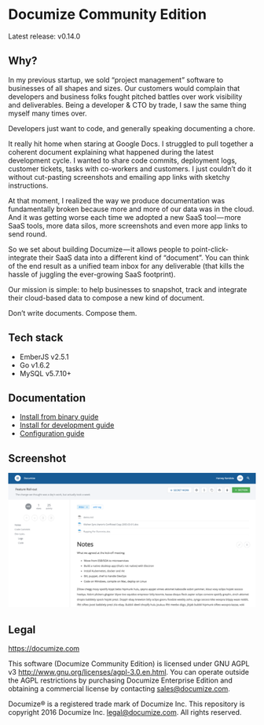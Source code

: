# Documize Community Edition

Latest release: v0.14.0

## Why?

In my previous startup, we sold “project management” software to businesses of all shapes and sizes. Our customers would complain that developers and business folks fought pitched battles over work visibility and deliverables. Being a developer & CTO by trade, I saw the same thing myself many times over.

Developers just want to code, and generally speaking documenting a chore.

It really hit home when staring at Google Docs. I struggled to pull together a coherent document explaining what happened during the latest development cycle. I wanted to share code commits, deployment logs, customer tickets, tasks with co-workers and customers. I just couldn’t do it without cut-pasting screenshots and emailing app links with sketchy instructions.

At that moment, I realized the way we produce documentation was fundamentally broken because more and more of our data was in the cloud. And it was getting worse each time we adopted a new SaaS tool — more SaaS tools, more data silos, more screenshots and even more app links to send round.

So we set about building Documize — it allows people to point-click-integrate their SaaS data into a different kind of “document”. You can think of the end result as a unified team inbox for any deliverable (that kills the hassle of juggling the ever-growing SaaS footprint).

Our mission is simple: to help businesses to snapshot, track and integrate their cloud-based data to compose a new kind of document.

Don’t write documents. Compose them.

## Tech stack

* EmberJS v2.5.1
* Go v1.6.2
* MySQL v5.7.10+

## Documentation

* [Install from binary guide](https://developers.documize.com/s/VzO9ZqMOCgABGyfW/installation/d/V16L08ucxwABhZF6/install-documize-from-binary-guide)
* [Install for development guide](https://developers.documize.com/s/VzO9ZqMOCgABGyfW/installation/d/V16LOMucxwABhZF1/install-documize-for-development-guide)
* [Configuration guide](https://developers.documize.com/s/VzO9ZqMOCgABGyfW/installation/d/VzSL8cVZ4QAB2B4Y/configure-documize-guide)

## Screenshot

![Alt text](screenshot.png "Documize")

## Legal

https://documize.com

This software (Documize Community Edition) is licensed under GNU AGPL v3 http://www.gnu.org/licenses/agpl-3.0.en.html. You can operate outside the AGPL restrictions by purchasing Documize Enterprise Edition and obtaining a commercial license by contacting <sales@documize.com>. 

Documize® is a registered trade mark of Documize Inc. This repository is copyright 2016 Documize Inc. <legal@documize.com>. All rights reserved.
